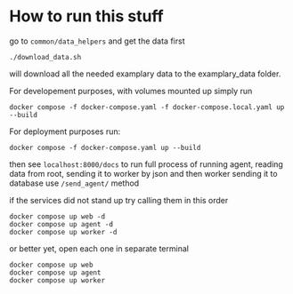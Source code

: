 # How to run this stuff

go to `common/data_helpers` and get the data first


```
./download_data.sh
```

will download all the needed examplary data to the examplary_data folder.

For developement purposes, with volumes mounted up simply run

```
docker compose -f docker-compose.yaml -f docker-compose.local.yaml up --build
```

For deployment purposes run:

```
docker compose -f docker-compose.yaml up --build
```

then see `localhost:8000/docs`
to run full process of running agent, reading data from root, sending it to worker by json and then worker sending it to database use `/send_agent/` method


if the services did not stand up try calling them in this order

```
docker compose up web -d
docker compose up agent -d
docker compose up worker -d
```

or better yet, open each one in separate terminal

```
docker compose up web
docker compose up agent
docker compose up worker
```
